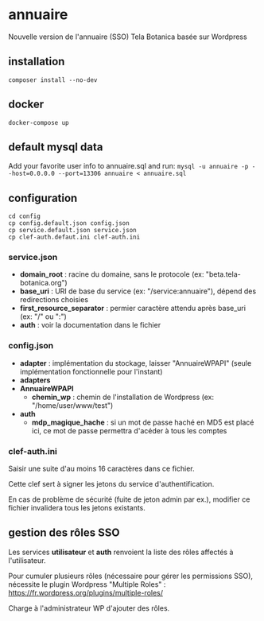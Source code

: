 # annuaire
Nouvelle version de l'annuaire (SSO) Tela Botanica basée sur Wordpress

## installation
`composer install --no-dev`

## docker
`docker-compose up`

## default mysql data
Add your favorite user info to annuaire.sql and run:
`mysql -u annuaire -p --host=0.0.0.0 --port=13306 annuaire < annuaire.sql`

## configuration
```
cd config
cp config.default.json config.json
cp service.default.json service.json
cp clef-auth.defaut.ini clef-auth.ini
```
### service.json
 - **domain_root** : racine du domaine, sans le protocole (ex: "beta.tela-botanica.org")
 - **base_uri** : URI de base du service (ex: "/service:annuaire"), dépend des redirections choisies
 - **first_resource_separator** : permier caractère attendu après base_uri (ex: "/" ou ":")
 - **auth** : voir la documentation dans le fichier

### config.json
 - **adapter** : implémentation du stockage, laisser "AnnuaireWPAPI" (seule implémentation fonctionnelle pour l'instant)
 - **adapters**
  - **AnnuaireWPAPI**
    - **chemin_wp** : chemin de l'installation de Wordpress (ex: "/home/user/www/test")
  - **auth**
    - **mdp_magique_hache** : si un mot de passe haché en MD5 est placé ici, ce mot de passe permettra d'acéder à tous les comptes

### clef-auth.ini
Saisir une suite d'au moins 16 caractères dans ce fichier.

Cette clef sert à signer les jetons du service d'authentification.

En cas de problème de sécurité (fuite de jeton admin par ex.), modifier ce fichier invalidera tous les jetons existants.

## gestion des rôles SSO
Les services **utilisateur** et **auth** renvoient la liste des rôles affectés à l'utilisateur.

Pour cumuler plusieurs rôles (nécessaire pour gérer les permissions SSO), nécessite le plugin Wordpress "Multiple Roles" : https://fr.wordpress.org/plugins/multiple-roles/

Charge à l'administrateur WP d'ajouter des rôles.
